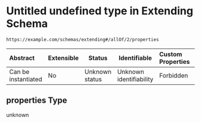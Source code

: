 # Untitled undefined type in Extending Schema

```txt
https://example.com/schemas/extending#/allOf/2/properties
```




| Abstract            | Extensible | Status         | Identifiable            | Custom Properties | Additional Properties | Access Restrictions | Defined In                                                                                   |
| :------------------ | ---------- | -------------- | ----------------------- | :---------------- | --------------------- | ------------------- | -------------------------------------------------------------------------------------------- |
| Can be instantiated | No         | Unknown status | Unknown identifiability | Forbidden         | Allowed               | none                | [extending.schema.json\*](../generated-schemas/extending.schema.json "open original schema") |

## properties Type

unknown
